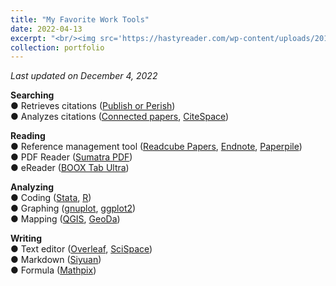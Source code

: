 ```yaml
---
title: "My Favorite Work Tools"
date: 2022-04-13
excerpt: "<br/><img src='https://hastyreader.com/wp-content/uploads/2019/09/I-know-nothing-so-i-cannot-be-wise-1.png'>" 
collection: portfolio
---
```


*Last updated on December 4, 2022*

**Searching** <br />
● Retrieves citations ([Publish or Perish](https://harzing.com/resources/publish-or-perish)) <br />
● Analyzes citations ([Connected papers](https://www.connectedpapers.com/), [CiteSpace](https://citespace.podia.com/)) <br />

**Reading** <br />
● Reference management tool ([Readcube Papers](https://www.papersapp.com/), [Endnote](https://endnote.com/), [Paperpile](https://paperpile.com/)) <br />
● PDF Reader ([Sumatra PDF](https://www.sumatrapdfreader.org/free-pdf-reader)) <br />
● eReader ([BOOX Tab Ultra](https://shop.boox.com/)) <br />

**Analyzing** <br />
● Coding ([Stata](https://www.stata.com/), [R](https://www.r-project.org/)) <br />
● Graphing ([gnuplot](http://www.gnuplot.info/), [ggplot2](https://ggplot2.tidyverse.org/)) <br />
● Mapping ([QGIS](https://qgis.org/ja/site/index.html#), [GeoDa](https://geodacenter.github.io/)) <br />

**Writing** <br />
● Text editor ([Overleaf](https://ja.overleaf.com/), [SciSpace](https://typeset.io/)) <br />
● Markdown ([Siyuan](https://b3log.org/siyuan/en/)) <br />
● Formula ([Mathpix](https://mathpix.com/)) <br />


